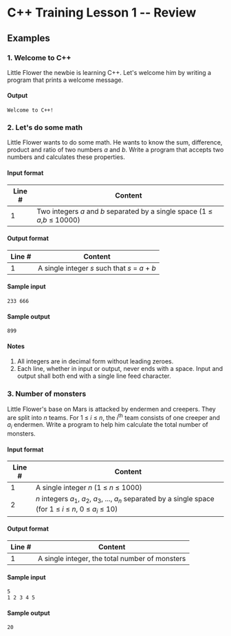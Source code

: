 # C++ Training Lesson 1 -- Review

## Examples

### 1. Welcome to C++

Little Flower the newbie is learning C++. Let's welcome him by writing a program that prints a welcome message. 

#### Output

```
Welcome to C++!
```

### 2. Let's do some math

Little Flower wants to do some math.
He wants to know the sum, difference, product and ratio of two numbers *a* and *b*.
Write a program that accepts two numbers and calculates these properties. 

#### Input format

| Line # | Content                                                                    |
| ------ | -------------------------------------------------------------------------- |
| 1      | Two integers *a* and *b* separated by a single space (1 ≤ *a*,*b* ≤ 10000) |

#### Output format

| Line # | Content                                        |
| ------ | ---------------------------------------------- |
| 1      | A single integer *s* such that *s* = *a* + *b* |

#### Sample input

```
233 666
```

#### Sample output

```
899
```

#### Notes
1. All integers are in decimal form without leading zeroes. 
2. Each line, whether in input or output, never ends with a space. Input and output shall both end with a single line feed character. 

### 3. Number of monsters

Little Flower's base on Mars is attacked by endermen and creepers. 
They are split into *n* teams. 
For 1 ≤ *i* ≤ *n*, the *i*<sup>th</sup> team consists of one creeper and *a*<sub>*i*</sub> endermen. 
Write a program to help him calculate the total number of monsters. 

#### Input format

| Line # | Content                                                                                                                                                            |
| ------ | ------------------------------------------------------------------------------------------------------------------------------------------------------------------ |
| 1      | A single integer *n* (1 ≤ *n* ≤ 1000)                                                                                                                              |
| 2      | *n* integers *a*<sub>1</sub>, *a*<sub>2</sub>, *a*<sub>3</sub>, ..., *a*<sub>*n*</sub> separated by a single space (for 1 ≤ *i* ≤ *n*, 0 ≤ *a*<sub>*i*</sub> ≤ 10) |

#### Output format

| Line # | Content                                        |
| ------ | ---------------------------------------------- |
| 1      | A single integer, the total number of monsters |

#### Sample input

```
5
1 2 3 4 5
```

#### Sample output

```
20
```
